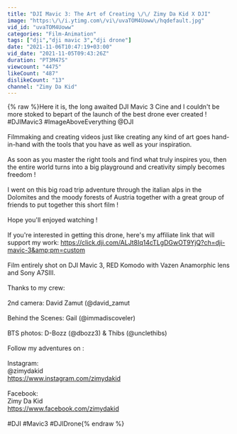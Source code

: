 ```yaml
---
title: "DJI Mavic 3: The Art of Creating \/\/ Zimy Da Kid X DJI"
image: "https:\/\/i.ytimg.com\/vi\/uvaTOM4Uoww\/hqdefault.jpg"
vid_id: "uvaTOM4Uoww"
categories: "Film-Animation"
tags: ["dji","dji mavic 3","dji drone"]
date: "2021-11-06T10:47:19+03:00"
vid_date: "2021-11-05T09:43:26Z"
duration: "PT3M47S"
viewcount: "4475"
likeCount: "487"
dislikeCount: "13"
channel: "Zimy Da Kid"
---
```

{% raw %}Here it is, the long awaited DJI Mavic 3 Cine and I couldn't be more stoked to bepart of the launch of the best drone ever created ! #DJIMavic3 #ImageAboveEverything @DJI <br /><br />Filmmaking and creating videos just like creating any kind of art goes hand-in-hand with the tools that you have as well as your inspiration.<br /><br />As soon as you master the right tools and find what truly inspires you, then the entire world turns into a big playground and creativity simply becomes freedom !<br /><br />I went on this big road trip adventure through the italian alps in the Dolomites and the moody forests of Austria together with a great group of friends to put together this short film !<br /><br />Hope you'll enjoyed watching !<br /><br />If you're interested in getting this drone, here's my affiliate link that will support my work: <a rel="nofollow" target="blank" href="https://click.dji.com/ALJt8Iq14cTLgDGwOT9YjQ?ch=dji-mavic-3&amp;pm=custom">https://click.dji.com/ALJt8Iq14cTLgDGwOT9YjQ?ch=dji-mavic-3&amp;pm=custom</a><br /><br />Film entirely shot on DJI Mavic 3, RED Komodo with Vazen Anamorphic lens and Sony A7SIII.<br /><br />Thanks to my crew:<br /><br />2nd camera: David Zamut (@david_zamut<br /><br />Behind the Scenes: Gail (@immadiscoveler)<br /><br />BTS photos: D-Bozz (@dbozz3) &amp; Thibs (@unclethibs)<br /><br />Follow my adventures on :<br /><br />Instagram: <br />@zimydakid <br /><a rel="nofollow" target="blank" href="https://www.instagram.com/zimydakid​">https://www.instagram.com/zimydakid​</a><br /><br />Facebook:<br />Zimy Da Kid<br /><a rel="nofollow" target="blank" href="https://www.facebook.com/zimydakid">https://www.facebook.com/zimydakid</a><br /><br />#DJI #Mavic3 #DJIDrone{% endraw %}
